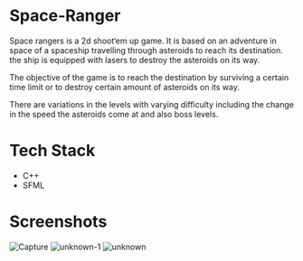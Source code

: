 # Space-Ranger
Space rangers is a 2d shoot‘em up game. It is based on an adventure in space of a spaceship travelling through asteroids to reach its destination. the ship is equipped with lasers to destroy the asteroids on its way.

The objective of the game is to reach the destination by surviving a certain time limit or to destroy certain amount of asteroids on its way.

There are variations in the levels with varying difficulty including the change in the speed the asteroids come at and also boss levels.
# Tech Stack
- C++
- SFML
# Screenshots
<img src="https://i.ibb.co/pybL94h/Capture.jpg" alt="Capture" border="0">
<img src="https://i.ibb.co/bFYrL20/unknown-1.png" alt="unknown-1" border="0">
<img src="https://i.ibb.co/FxCmT97/unknown.png" alt="unknown" border="0">
